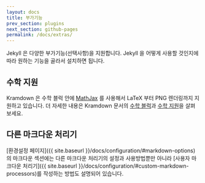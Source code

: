 ```yaml
---
layout: docs
title: 부가기능
prev_section: plugins
next_section: github-pages
permalink: /docs/extras/
---
```


Jekyll 은 다양한 부가기능(선택사항)을 지원합니다. Jekyll 을 어떻게 사용할 것인지에 따라 원하는 기능을 골라서 설치하면 됩니다.

## 수학 지원

Kramdown 은 수학 블럭 안에 [MathJax](http://www.mathjax.org/) 를 사용해서 LaTeX 부터 PNG 렌더링까지 지원하고 있습니다. 더 자세한 내용은 Kramdown 문서의 [수학 블럭](http://kramdown.gettalong.org/syntax.html#math-blocks)과 [수학 지원](http://kramdown.gettalong.org/converter/html.html#math-support)을 살펴보세요.

## 다른 마크다운 처리기

[환경설정 페이지]({{ site.baseurl }}/docs/configuration/#markdown-options)의 마크다운 섹션에는 다른 마크다운 처리기의 설정과 사용방법뿐만 아니라 [사용자 마크다운 처리기]({{ site.baseurl }}/docs/configuration/#custom-markdown-processors)를 작성하는 방법도 설명되어 있습니다.

